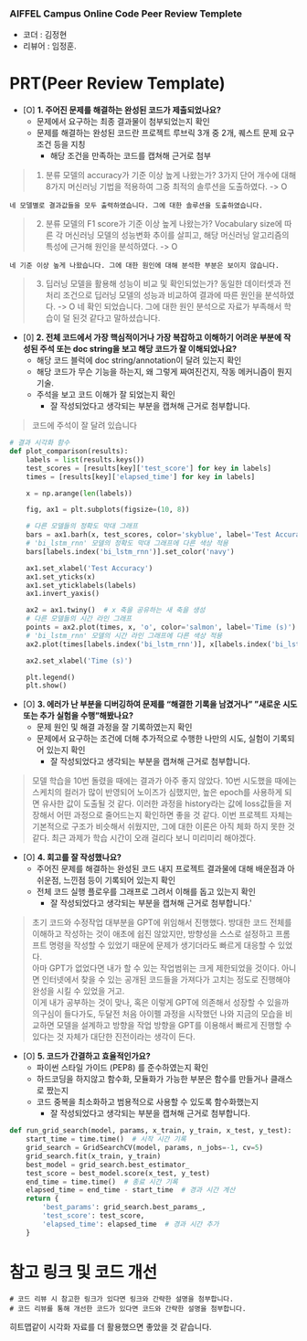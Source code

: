 ### AIFFEL Campus Online Code Peer Review Templete
- 코더 : 김정현
- 리뷰어 : 임정훈.


# PRT(Peer Review Template)
- [O]  **1. 주어진 문제를 해결하는 완성된 코드가 제출되었나요?**
    - 문제에서 요구하는 최종 결과물이 첨부되었는지 확인
    - 문제를 해결하는 완성된 코드란 프로젝트 루브릭 3개 중 2개, 
    퀘스트 문제 요구조건 등을 지칭
        - 해당 조건을 만족하는 코드를 캡쳐해 근거로 첨부

> 1. 분류 모델의 accuracy가 기준 이상 높게 나왔는가?	3가지 단어 개수에 대해 8가지 머신러닝 기법을 적용하여 그중 최적의 솔루션을 도출하였다. -> O
```
네 모델별로 결과값들을 모두 출력하였습니다. 그에 대한 솔루션을 도출하였습니다.
```
> 2. 분류 모델의 F1 score가 기준 이상 높게 나왔는가?	Vocabulary size에 따른 각 머신러닝 모델의 성능변화 추이를 살피고, 해당 머신러닝 알고리즘의 특성에 근거해 원인을 분석하였다. -> O
```
네 기준 이상 높게 나왔습니다. 그에 대한 원인에 대해 분석한 부분은 보이지 않습니다.
```
> 3. 딥러닝 모델을 활용해 성능이 비교 및 확인되었는가?	동일한 데이터셋과 전처리 조건으로 딥러닝 모델의 성능과 비교하여 결과에 따른 원인을 분석하였다. -> O
네 확인 되었습니다. 그에 대한 원인 분석으로 자료가 부족해서 학습이 덜 된것 같다고 말하셨습니다.

    
- [0]  **2. 전체 코드에서 가장 핵심적이거나 가장 복잡하고 이해하기 어려운 부분에 작성된 
주석 또는 doc string을 보고 해당 코드가 잘 이해되었나요?**
    - 해당 코드 블럭에 doc string/annotation이 달려 있는지 확인
    - 해당 코드가 무슨 기능을 하는지, 왜 그렇게 짜여진건지, 작동 메커니즘이 뭔지 기술.
    - 주석을 보고 코드 이해가 잘 되었는지 확인
        - 잘 작성되었다고 생각되는 부분을 캡쳐해 근거로 첨부합니다.
> 코드에 주석이 잘 달려 있습니다
```python
# 결과 시각화 함수
def plot_comparison(results):
    labels = list(results.keys())
    test_scores = [results[key]['test_score'] for key in labels]
    times = [results[key]['elapsed_time'] for key in labels]

    x = np.arange(len(labels))

    fig, ax1 = plt.subplots(figsize=(10, 8))

    # 다른 모델들의 정확도 막대 그래프
    bars = ax1.barh(x, test_scores, color='skyblue', label='Test Accuracy')
    # 'bi_lstm_rnn' 모델의 정확도 막대 그래프에 다른 색상 적용
    bars[labels.index('bi_lstm_rnn')].set_color('navy')

    ax1.set_xlabel('Test Accuracy')
    ax1.set_yticks(x)
    ax1.set_yticklabels(labels)
    ax1.invert_yaxis()

    ax2 = ax1.twiny()  # x 축을 공유하는 새 축을 생성
    # 다른 모델들의 시간 라인 그래프
    points = ax2.plot(times, x, 'o', color='salmon', label='Time (s)')
    # 'bi_lstm_rnn' 모델의 시간 라인 그래프에 다른 색상 적용
    ax2.plot(times[labels.index('bi_lstm_rnn')], x[labels.index('bi_lstm_rnn')], 'o', color='darkred', markersize=10, label='bi_lstm_rnn Time (s)')

    ax2.set_xlabel('Time (s)')

    plt.legend()
    plt.show()
```
        
- [O]  **3. 에러가 난 부분을 디버깅하여 문제를 “해결한 기록을 남겼거나” 
”새로운 시도 또는 추가 실험을 수행”해봤나요?**
    - 문제 원인 및 해결 과정을 잘 기록하였는지 확인
    - 문제에서 요구하는 조건에 더해 추가적으로 수행한 나만의 시도, 
    실험이 기록되어 있는지 확인
        - 잘 작성되었다고 생각되는 부분을 캡쳐해 근거로 첨부합니다.
> 모델 학습을 10번 돌렸을 때에는 결과가 아주 좋지 않았다. 10번 시도했을 때에는 스케치의 컬러가 많이 반영되어 노이즈가 심했지만, 높은 epoch를 사용하게 되면 유사한 값이 도출될 것 같다. 이러한 과정을 history라는 값에 loss값들을 저장해서 어떤 과정으로 줄어드는지 확인하면 좋을 것 같다. 이번 프로젝트 자체는 기본적으로 구조가 비슷해서 쉬웠지만, 그에 대한 이론은 아직 체화 하지 못한 것 같다. 최근 과제가 학습 시간이 오래 걸리다 보니 미리미리 해야겠다.
        
- [O]  **4. 회고를 잘 작성했나요?**
    - 주어진 문제를 해결하는 완성된 코드 내지 프로젝트 결과물에 대해
    배운점과 아쉬운점, 느낀점 등이 기록되어 있는지 확인
    - 전체 코드 실행 플로우를 그래프로 그려서 이해를 돕고 있는지 확인
        - 잘 작성되었다고 생각되는 부분을 캡쳐해 근거로 첨부합니다.'
> 초기 코드와 수정작업 대부분을 GPT에 위임해서 진행했다. 방대한 코드 전체를 이해하고 작성하는 것이 애초에 쉽진 않았지만, 방향성을 스스로 설정하고 프롬프트 명령을 작성할 수 있었기 때문에 문제가 생기더라도 빠르게 대응할 수 있었다.  
아마 GPT가 없었다면 내가 할 수 있는 작업범위는 크게 제한되었을 것이다. 아니면 인터넷에서 찾을 수 있는 공개된 코드들을 가져다가 고치는 정도로 진행해야 완성을 시킬 수 있었을 거고.  
이게 내가 공부하는 것이 맞나, 혹은 이렇게 GPT에 의존해서 성장할 수 있을까 의구심이 들다가도, 두달전 처음 아이펠 과정을 시작했던 나와 지금의 모습을 비교하면 모델을 설계하고 방향을 작업 방향을 GPT를 이용해서 빠르게 진행할 수 있다는 것 자체가 대단한 진전이라는 생각이 든다.
        
- [O]  **5. 코드가 간결하고 효율적인가요?**
    - 파이썬 스타일 가이드 (PEP8) 를 준수하였는지 확인
    - 하드코딩을 하지않고 함수화, 모듈화가 가능한 부분은 함수를 만들거나 클래스로 짰는지
    - 코드 중복을 최소화하고 범용적으로 사용할 수 있도록 함수화했는지
        - 잘 작성되었다고 생각되는 부분을 캡쳐해 근거로 첨부합니다.
```python
def run_grid_search(model, params, x_train, y_train, x_test, y_test):
    start_time = time.time()  # 시작 시간 기록
    grid_search = GridSearchCV(model, params, n_jobs=-1, cv=5)
    grid_search.fit(x_train, y_train)
    best_model = grid_search.best_estimator_
    test_score = best_model.score(x_test, y_test)
    end_time = time.time()  # 종료 시간 기록
    elapsed_time = end_time - start_time  # 경과 시간 계산
    return {
        'best_params': grid_search.best_params_,
        'test_score': test_score,
        'elapsed_time': elapsed_time  # 경과 시간 추가
    }
```


# 참고 링크 및 코드 개선
```
# 코드 리뷰 시 참고한 링크가 있다면 링크와 간략한 설명을 첨부합니다.
# 코드 리뷰를 통해 개선한 코드가 있다면 코드와 간략한 설명을 첨부합니다.
```
히트맵같이 시각화 자료를 더 활용했으면 좋았을 것 같습니다.
